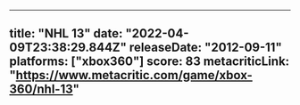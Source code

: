 
---
title: "NHL 13"
date: "2022-04-09T23:38:29.844Z"
releaseDate: "2012-09-11"
platforms: ["xbox360"]
score: 83
metacriticLink: "https://www.metacritic.com/game/xbox-360/nhl-13"
---
